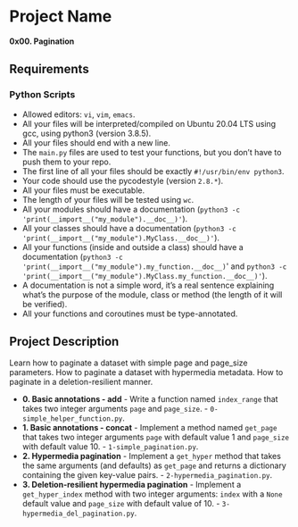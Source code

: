 # Project Name
**0x00. Pagination**

##  Requirements

### Python Scripts
*   Allowed editors: `vi`, `vim`, `emacs`.
*   All your files will be interpreted/compiled on Ubuntu 20.04 LTS using gcc, using python3 (version 3.8.5).
*   All your files should end with a new line.
*   The `main.py` files are used to test your functions, but you don’t have to push them to your repo.
*   The first line of all your files should be exactly `#!/usr/bin/env python3`.
*   Your code should use the pycodestyle (version `2.8.*`).
*   All your files must be executable.
*   The length of your files will be tested using `wc`.
*   All your modules should have a documentation (`python3 -c 'print(__import__("my_module").__doc__)'`).
*   All your classes should have a documentation (`python3 -c 'print(__import__("my_module").MyClass.__doc__)'`).
*   All your functions (inside and outside a class) should have a documentation (`python3 -c 'print(__import__("my_module").my_function.__doc__)`' and `python3 -c 'print(__import__("my_module").MyClass.my_function.__doc__)'`).
*   A documentation is not a simple word, it’s a real sentence explaining what’s the purpose of the module, class or method (the length of it will be verified).
*   All your functions and coroutines must be type-annotated.

## Project Description
Learn how to paginate a dataset with simple page and page_size parameters.
How to paginate a dataset with hypermedia metadata.
How to paginate in a deletion-resilient manner.


* **0. Basic annotations - add** - Write a function named `index_range` that takes two integer arguments `page` and `page_size`. - `0-simple_helper_function.py`.
* **1. Basic annotations - concat** - Implement a method named `get_page` that takes two integer arguments `page` with default value 1 and `page_size` with default value 10. - `1-simple_pagination.py`.
* **2. Hypermedia pagination** - Implement a `get_hyper` method that takes the same arguments (and defaults) as `get_page` and returns a dictionary containing the given key-value pairs. - `2-hypermedia_pagination.py`.
* **3. Deletion-resilient hypermedia pagination** - Implement a `get_hyper_index` method with two integer arguments: `index` with a `None` default value and `page_size` with default value of 10. - `3-hypermedia_del_pagination.py`.


